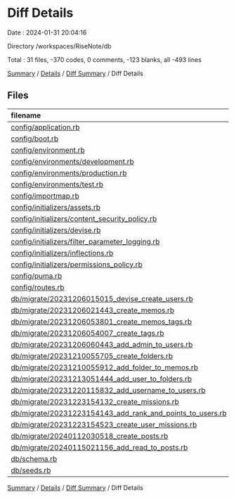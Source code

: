 # Diff Details

Date : 2024-01-31 20:04:16

Directory /workspaces/RiseNote/db

Total : 31 files,  -370 codes, 0 comments, -123 blanks, all -493 lines

[Summary](results.md) / [Details](details.md) / [Diff Summary](diff.md) / Diff Details

## Files
| filename | language | code | comment | blank | total |
| :--- | :--- | ---: | ---: | ---: | ---: |
| [config/application.rb](/config/application.rb) | Ruby | -19 | 0 | -5 | -24 |
| [config/boot.rb](/config/boot.rb) | Ruby | -3 | 0 | -2 | -5 |
| [config/environment.rb](/config/environment.rb) | Ruby | -4 | 0 | -2 | -6 |
| [config/environments/development.rb](/config/environments/development.rb) | Ruby | -60 | 0 | -25 | -85 |
| [config/environments/production.rb](/config/environments/production.rb) | Ruby | -68 | 0 | -26 | -94 |
| [config/environments/test.rb](/config/environments/test.rb) | Ruby | -44 | 0 | -17 | -61 |
| [config/importmap.rb](/config/importmap.rb) | Ruby | -10 | 0 | -2 | -12 |
| [config/initializers/assets.rb](/config/initializers/assets.rb) | Ruby | -10 | 0 | -3 | -13 |
| [config/initializers/content_security_policy.rb](/config/initializers/content_security_policy.rb) | Ruby | -23 | 0 | -3 | -26 |
| [config/initializers/devise.rb](/config/initializers/devise.rb) | Ruby | -259 | 0 | -55 | -314 |
| [config/initializers/filter_parameter_logging.rb](/config/initializers/filter_parameter_logging.rb) | Ruby | -7 | 0 | -2 | -9 |
| [config/initializers/inflections.rb](/config/initializers/inflections.rb) | Ruby | -14 | 0 | -3 | -17 |
| [config/initializers/permissions_policy.rb](/config/initializers/permissions_policy.rb) | Ruby | -11 | 0 | -1 | -12 |
| [config/puma.rb](/config/puma.rb) | Ruby | -36 | 0 | -8 | -44 |
| [config/routes.rb](/config/routes.rb) | Ruby | -31 | 0 | -10 | -41 |
| [db/migrate/20231206015015_devise_create_users.rb](/db/migrate/20231206015015_devise_create_users.rb) | Ruby | 35 | 0 | 10 | 45 |
| [db/migrate/20231206021443_create_memos.rb](/db/migrate/20231206021443_create_memos.rb) | Ruby | 10 | 0 | 2 | 12 |
| [db/migrate/20231206053801_create_memos_tags.rb](/db/migrate/20231206053801_create_memos_tags.rb) | Ruby | 9 | 0 | 2 | 11 |
| [db/migrate/20231206054007_create_tags.rb](/db/migrate/20231206054007_create_tags.rb) | Ruby | 8 | 0 | 2 | 10 |
| [db/migrate/20231206060443_add_admin_to_users.rb](/db/migrate/20231206060443_add_admin_to_users.rb) | Ruby | 5 | 0 | 1 | 6 |
| [db/migrate/20231210055705_create_folders.rb](/db/migrate/20231210055705_create_folders.rb) | Ruby | 8 | 0 | 2 | 10 |
| [db/migrate/20231210055912_add_folder_to_memos.rb](/db/migrate/20231210055912_add_folder_to_memos.rb) | Ruby | 5 | 0 | 1 | 6 |
| [db/migrate/20231213051444_add_user_to_folders.rb](/db/migrate/20231213051444_add_user_to_folders.rb) | Ruby | 5 | 0 | 1 | 6 |
| [db/migrate/20231220115832_add_username_to_users.rb](/db/migrate/20231220115832_add_username_to_users.rb) | Ruby | 5 | 0 | 1 | 6 |
| [db/migrate/20231223154132_create_missions.rb](/db/migrate/20231223154132_create_missions.rb) | Ruby | 11 | 0 | 2 | 13 |
| [db/migrate/20231223154143_add_rank_and_points_to_users.rb](/db/migrate/20231223154143_add_rank_and_points_to_users.rb) | Ruby | 6 | 0 | 1 | 7 |
| [db/migrate/20231223154523_create_user_missions.rb](/db/migrate/20231223154523_create_user_missions.rb) | Ruby | 10 | 0 | 2 | 12 |
| [db/migrate/20240112030518_create_posts.rb](/db/migrate/20240112030518_create_posts.rb) | Ruby | 10 | 0 | 2 | 12 |
| [db/migrate/20240115021156_add_read_to_posts.rb](/db/migrate/20240115021156_add_read_to_posts.rb) | Ruby | 5 | 0 | 1 | 6 |
| [db/schema.rb](/db/schema.rb) | Ruby | 90 | 0 | 10 | 100 |
| [db/seeds.rb](/db/seeds.rb) | Ruby | 7 | 0 | 1 | 8 |

[Summary](results.md) / [Details](details.md) / [Diff Summary](diff.md) / Diff Details